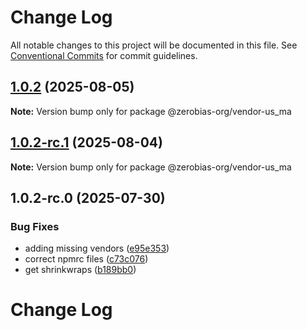 # Change Log

All notable changes to this project will be documented in this file.
See [Conventional Commits](https://conventionalcommits.org) for commit guidelines.

## [1.0.2](https://github.com/zerobias-org/vendor/compare/@zerobias-org/vendor-us_ma@1.0.2-rc.1...@zerobias-org/vendor-us_ma@1.0.2) (2025-08-05)

**Note:** Version bump only for package @zerobias-org/vendor-us_ma





## [1.0.2-rc.1](https://github.com/zerobias-org/vendor/compare/@zerobias-org/vendor-us_ma@1.0.2-rc.0...@zerobias-org/vendor-us_ma@1.0.2-rc.1) (2025-08-04)

**Note:** Version bump only for package @zerobias-org/vendor-us_ma





## 1.0.2-rc.0 (2025-07-30)


### Bug Fixes

* adding missing vendors ([e95e353](https://github.com/zerobias-org/vendor/commit/e95e35309a1812973f4536f535eee460edc5414c))
* correct npmrc files ([c73c076](https://github.com/zerobias-org/vendor/commit/c73c0761e1e567cc0c2f0f8179725016d11caf8c))
* get shrinkwraps ([b189bb0](https://github.com/zerobias-org/vendor/commit/b189bb0cf53ad66427530ccc0eab7824527942d3))





# Change Log

